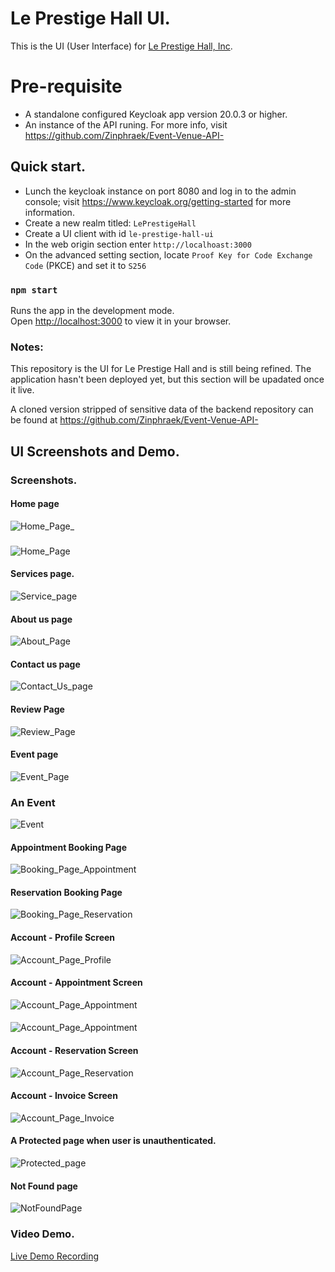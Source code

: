 # Le Prestige Hall UI.

This is the UI (User Interface) for [Le Prestige Hall, Inc](https://www.leprestigehall.net).


# Pre-requisite

* A standalone configured Keycloak app version 20.0.3 or higher.
* An instance of the API runing. For more info, visit https://github.com/Zinphraek/Event-Venue-API-

## Quick start.

* Lunch the keycloak instance on port 8080 and log in to the admin console; visit https://www.keycloak.org/getting-started for more information.
* Create a new realm titled: `LePrestigeHall`
* Create a UI client with id `le-prestige-hall-ui`
* In the web origin section enter `http://localhoast:3000`
* On the advanced setting section, locate `Proof Key for Code Exchange Code` (PKCE) and set it to `S256`

### `npm start`

Runs the app in the development mode.\
Open [http://localhost:3000](http://localhost:3000) to view it in your browser.


### Notes:

This repository is the UI for Le Prestige Hall and is still being refined.
The application hasn't been deployed yet, but this section will be upadated once it live.

A cloned version stripped of sensitive data of the backend repository can be found at https://github.com/Zinphraek/Event-Venue-API-


## UI Screenshots and Demo.

### Screenshots.


#### Home page
![Home_Page_](https://github.com/Zinphraek/Event-Venue-UI/assets/89105588/09a72d70-8976-497d-8fa4-54cd5e37ff56)

### 
![Home_Page](https://github.com/Zinphraek/Event-Venue-UI/assets/89105588/d9ed400a-7ccf-454f-9501-62e9b968d5cd)


#### Services page.
![Service_page](https://github.com/Zinphraek/Event-Venue-UI/assets/89105588/bcb1967f-c98f-42ec-90b7-98081ccd95ff)


#### About us page
![About_Page](https://github.com/Zinphraek/Event-Venue-UI/assets/89105588/fe1bac92-af27-40eb-9b6b-189b54c7ad31)


#### Contact us page
![Contact_Us_page](https://github.com/Zinphraek/Event-Venue-UI/assets/89105588/68b2488a-9792-4ed8-8f47-c6f061a2ea73)


#### Review Page
![Review_Page](https://github.com/Zinphraek/Event-Venue-UI/assets/89105588/c5c5aeb7-b099-4767-93a0-fc3db912fced)


#### Event page
![Event_Page](https://github.com/Zinphraek/Event-Venue-UI/assets/89105588/5402354d-6a4f-4c1b-9ab2-c601a2092189)

### An Event
![Event](https://github.com/Zinphraek/Event-Venue-UI/assets/89105588/73179912-f25c-4bb6-b4cd-0300480135a2)


#### Appointment Booking Page
![Booking_Page_Appointment](https://github.com/Zinphraek/Event-Venue-UI/assets/89105588/a6e579a4-066b-4fe4-974d-39387c530bb6)

#### Reservation Booking Page
![Booking_Page_Reservation](https://github.com/Zinphraek/Event-Venue-UI/assets/89105588/7ed33302-94be-44ed-ace5-44b76f0b09da)


#### Account - Profile Screen
![Account_Page_Profile](https://github.com/Zinphraek/Event-Venue-UI/assets/89105588/92f54763-0582-4f2b-8eda-060036db96cb)



#### Account - Appointment Screen
![Account_Page_Appointment](https://github.com/Zinphraek/Event-Venue-UI/assets/89105588/3196c481-9536-4bb9-bc23-4c85031a5c5b)

####
![Account_Page_Appointment](https://github.com/Zinphraek/Event-Venue-UI/assets/89105588/9e04f590-ef07-45c1-a233-0efa096564e5)


#### Account - Reservation Screen
![Account_Page_Reservation](https://github.com/Zinphraek/Event-Venue-UI/assets/89105588/14127c61-e6ae-409e-87fb-0bf7365e3a45)


#### Account - Invoice Screen
![Account_Page_Invoice](https://github.com/Zinphraek/Event-Venue-UI/assets/89105588/ae549943-1241-4b47-a62e-299b76ed00b5)


#### A Protected page when user is unauthenticated.
![Protected_page](https://github.com/Zinphraek/Event-Venue-UI/assets/89105588/88114f29-0220-4bfa-908f-7df870b2f017)


#### Not Found page
![NotFoundPage](https://github.com/Zinphraek/Event-Venue-UI/assets/89105588/192245ef-db7f-4cf5-81f7-27a3e60aaa2a)



### Video Demo.
[Live Demo Recording](https://youtu.be/tLVCX4106_s)
